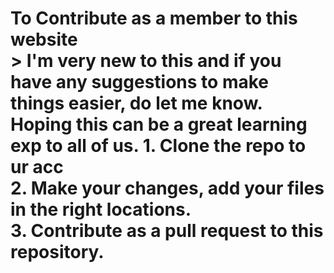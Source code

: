 <h1>To Contribute as a member to this website <br>
  > I'm very new to this and if you have any suggestions to make things easier, do let me know. Hoping this can be a great learning exp to all of us.
1. Clone the repo to ur acc <br>
2. Make your changes, add your files in the right locations. <br>
3. Contribute as a pull request to this repository. <br>
